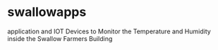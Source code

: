 # swallowapps

application and IOT Devices to Monitor the Temperature and Humidity inside the Swallow Farmers Building

